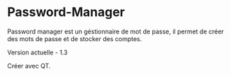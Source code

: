 # Password-Manager
Password manager est un géstionnaire de mot de passe, il permet de créer des mots de passe et de stocker des comptes.

Version actuelle - 1.3

Créer avec QT.
